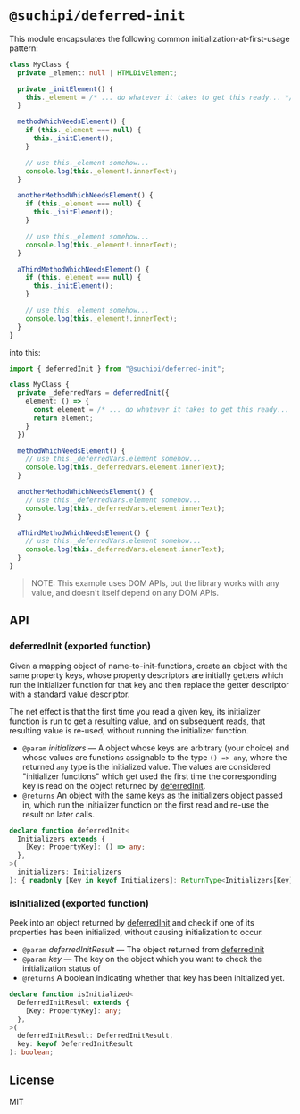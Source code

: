 # `@suchipi/deferred-init`

This module encapsulates the following common initialization-at-first-usage pattern:

```ts
class MyClass {
  private _element: null | HTMLDivElement;

  private _initElement() {
    this._element = /* ... do whatever it takes to get this ready... */;
  }

  methodWhichNeedsElement() {
    if (this._element === null) {
      this._initElement();
    }

    // use this._element somehow...
    console.log(this._element!.innerText);
  }

  anotherMethodWhichNeedsElement() {
    if (this._element === null) {
      this._initElement();
    }

    // use this._element somehow...
    console.log(this._element!.innerText);
  }

  aThirdMethodWhichNeedsElement() {
    if (this._element === null) {
      this._initElement();
    }

    // use this._element somehow...
    console.log(this._element!.innerText);
  }
}

```

into this:

```ts
import { deferredInit } from "@suchipi/deferred-init";

class MyClass {
  private _deferredVars = deferredInit({
    element: () => {
      const element = /* ... do whatever it takes to get this ready... */;
      return element;
    }
  })

  methodWhichNeedsElement() {
    // use this._deferredVars.element somehow...
    console.log(this._deferredVars.element.innerText);
  }

  anotherMethodWhichNeedsElement() {
    // use this._deferredVars.element somehow...
    console.log(this._deferredVars.element.innerText);
  }

  aThirdMethodWhichNeedsElement() {
    // use this._deferredVars.element somehow...
    console.log(this._deferredVars.element.innerText);
  }
}
```

> NOTE: This example uses DOM APIs, but the library works with any value, and doesn't itself depend on any DOM APIs.

## API

### deferredInit (exported function)

Given a mapping object of name-to-init-functions, create an object with the
same property keys, whose property descriptors are initially getters which
run the initializer function for that key and then replace the getter
descriptor with a standard value descriptor.

The net effect is that the first time you read a given key, its initializer
function is run to get a resulting value, and on subsequent reads, that
resulting value is re-used, without running the initializer function.

- `@param` _initializers_ — A object whose keys are arbitrary (your choice) and whose values are functions assignable to the type `() => any`, where the returned `any` type is the initialized value. The values are considered "initializer functions" which get used the first time the corresponding key is read on the object returned by [deferredInit](#deferredinitexportedfunction).
- `@returns` An object with the same keys as the initializers object passed in, which run the initializer function on the first read and re-use the result on later calls.

```ts
declare function deferredInit<
  Initializers extends {
    [Key: PropertyKey]: () => any;
  },
>(
  initializers: Initializers
): { readonly [Key in keyof Initializers]: ReturnType<Initializers[Key]> };
```

### isInitialized (exported function)

Peek into an object returned by [deferredInit](#deferredinitexportedfunction) and check if one of its
properties has been initialized, without causing initialization to occur.

- `@param` _deferredInitResult_ — The object returned from [deferredInit](#deferredinitexportedfunction)
- `@param` _key_ — The key on the object which you want to check the initialization status of
- `@returns` A boolean indicating whether that key has been initialized yet.

```ts
declare function isInitialized<
  DeferredInitResult extends {
    [Key: PropertyKey]: any;
  },
>(
  deferredInitResult: DeferredInitResult,
  key: keyof DeferredInitResult
): boolean;
```

## License

MIT
